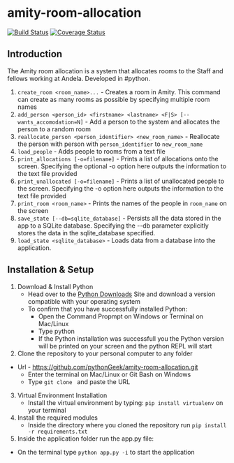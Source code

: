 # amity-room-allocation
[![Build Status](https://travis-ci.org/pythonGeek/amity-room-allocation.svg?branch=develop)](https://travis-ci.org/pythonGeek/amity-room-allocation)
[![Coverage Status](https://coveralls.io/repos/github/pythonGeek/amity-room-allocation/badge.svg?branch=master)](https://coveralls.io/github/pythonGeek/amity-room-allocation?branch=master)

## Introduction
The Amity room allocation is a system that allocates rooms to the Staff and fellows working at Andela. Developed in #python.

1. `create_room <room_name>...` - Creates a room in Amity. This command can create as many rooms as possible by specifying multiple room names
2. `add_person <person_id> <firstname> <lastname> <F|S> [--wants_accomodation=N]` - Add a person to the system and allocates the person to a random room
3. `reallocate_person <person_identifier> <new_room_name>` - Reallocate the person with person with `person_identifier` to `new_room_name`
4. `load_people` - Adds people to rooms from a text file
5. `print_allocations [-o=filename]` - Prints a list of allocations  onto the screen. Specifying the optional -o option here outputs the information to the text file provided
6. `print_unallocated [-o=filename]` - Prints a list of unallocated people to the screen. Specifying the -o option here outputs the information to the text file provided
7. `print_room <room_name>` - Prints the names of the people in `room_name` on the screen
8. `save_state [--db=sqlite_database]` - Persists all the data stored in the app to a SQLite database. Specifying the --db parameter explicitly stores the data in the sqlite_database specified.
9. `load_state <sqlite_database>` - Loads data from a database into the application.

## Installation & Setup
1. Download & Install Python
 	* Head over to the [Python Downloads](https://www.python.org/downloads/) Site and download a version compatible with your operating system
 	* To confirm that you have successfully installed Python:
		* Open the Command Propmpt on Windows or Terminal on Mac/Linux
		* Type python
		* If the Python installation was successfull you the Python version will be printed on your screen and the python REPL will start
2. Clone the repository to your personal computer to any folder
  * Url  - https://github.com/pythonGeek/amity-room-allocation.git
 	* Enter the terminal on Mac/Linux or Git Bash on Windows
 	* Type `git clone ` and paste the URL

3. Virtual Environment Installation
 	* Install the virtual environment by typing: `pip install virtualenv` on your terminal
4. Install the required modules
 	* Inside the directory where you cloned the repository run `pip install -r requirements.txt`
5. Inside the application folder run the app.py file:
 * On the terminal type `python app.py -i` to start the application
